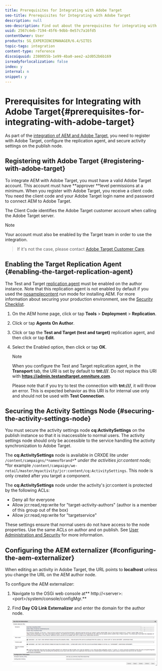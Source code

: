 ```yaml
---
title: Prerequisites for Integrating with Adobe Target
seo-title: Prerequisites for Integrating with Adobe Target
description: null
seo-description: Find out about the prerequisites for integrating with Adobe Target.
uuid: 2567c4eb-7194-45f6-9dbb-0e57c7a16fd5
contentOwner: User
products: SG_EXPERIENCEMANAGER/6.4/SITES
topic-tags: integration
content-type: reference
discoiquuid: 2380055b-1e99-4ba0-aee2-a2d052b6b169
isreadyforlocalization: false
index: y
internal: n
snippet: y
---
```


# Prerequisites for Integrating with Adobe Target{#prerequisites-for-integrating-with-adobe-target}

As part of the [integration of AEM and Adobe Target](../../administering/using/target.md), you need to register with Adobe Target, configure the replication agent, and secure activity settings on the publish node.

## Registering with Adobe Target {#registering-with-adobe-target}

To integrate AEM with Adobe Target, you must have a valid Adobe Target account. This account must have **approver **level permissions at a minimum. When you register with Adobe Target, you receive a client code. You need the client code and your Adobe Target login name and password to connect AEM to Adobe Target.

The Client Code identifies the Adobe Target customer account when calling the Adobe Target server.

>[!NOTE]
>
>Your account must also be enabled by the Target team in order to use the integration.  

>
>If it's not the case, please contact [Adobe Target Customer Care](https://marketing.adobe.com/resources/help/en_US/target/target/r_problem.html).

## Enabling the Target Replication Agent {#enabling-the-target-replication-agent}

The Test and Target [replication agent](../../deploying/using/replication.md) must be enabled on the author instance. Note that this replication agent is not enabled by default if you used the [nosamplecontent](../../deploying/using/configure-runmodes.md#main-pars-title-4) run mode for installing AEM. For more information about securing your production environment, see the [Security Checklist](../../administering/using/security-checklist.md).

1. On the AEM home page, click or tap **Tools** &gt; **Deployment** &gt; **Replication**.
1. Click or tap **Agents On Author**.
1. Click or tap the **Test and Target (test and target)** replication agent, and then click or tap **Edit**.
1. Select the Enabled option, then click or tap **OK**.

   >[!NOTE]
   >
   >When you configure the Test and Target replication agent, in the **Transport** tab, the URI is set by default to **tnt:///**. Do not replace this URI with **https://admin.testandtarget.omniture.com**.
   >
   >
   >Please note that if you try to test the connection with **tnt:///**, it will throw an error. This is expected behavior as this URI is for internal use only and should not be used with **Test Connection**.

## Securing the Activity Settings Node {#securing-the-activity-settings-node}

You must secure the activity settings node **cq:ActivitySettings** on the publish instance so that it is inaccessible to normal users. The activity settings node should only be accessible to the service handling the activity synchronization to Adobe Target.

The **cq:ActivitySettings** node is available in CRXDE lite under `/content/campaigns/*nameofbrand*`* *under the activities jcr:content node;* *for example `/content/campaign/we-retail/master/myactivity/jcr:content/cq:ActivitySettings`. This node is only created after you target a component.

The **cq:ActivitySettings** node under the activity's jcr:content is protected by the following ACLs:

* Deny all for everyone
* Allow jcr:read,rep:write for "target-activity-authors" (author is a member of this group out of the box)
* Allow jcr:read,rep:write for "targetservice"

These settings ensure that normal users do not have access to the node properties. Use the same ACLs on author and on publish. See [User Administration and Security](../../administering/using/security.md) for more information.

## Configuring the AEM externalizer {#configuring-the-aem-externalizer}

When editing an activity in Adobe Target, the URL points to **localhost** unless you change the URL on the AEM author node.

To configure the AEM externalizer:

1. Navigate to the OSGi web console at** http://&lt;server&gt;:&lt;port&gt;/system/console/configMgr.**
1. Find **Day CQ Link Externalizer** and enter the domain for the author node.

   ![](assets/chlimage_1-133.png)

